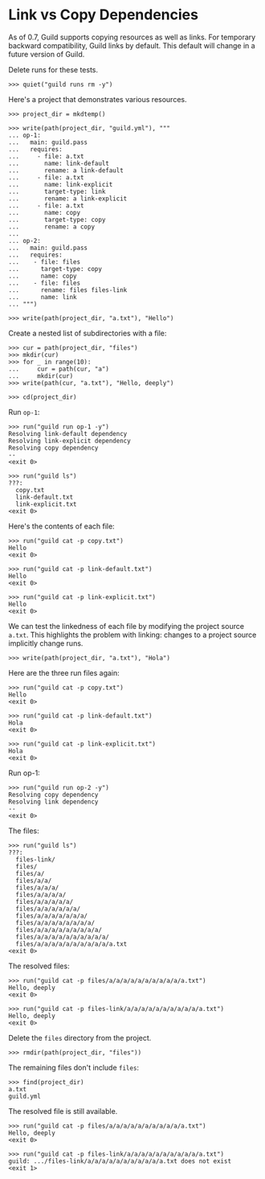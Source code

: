# Link vs Copy Dependencies

As of 0.7, Guild supports copying resources as well as links. For
temporary backward compatibility, Guild links by default. This default
will change in a future version of Guild.

Delete runs for these tests.

    >>> quiet("guild runs rm -y")

Here's a project that demonstrates various resources.

    >>> project_dir = mkdtemp()

    >>> write(path(project_dir, "guild.yml"), """
    ... op-1:
    ...   main: guild.pass
    ...   requires:
    ...     - file: a.txt
    ...       name: link-default
    ...       rename: a link-default
    ...     - file: a.txt
    ...       name: link-explicit
    ...       target-type: link
    ...       rename: a link-explicit
    ...     - file: a.txt
    ...       name: copy
    ...       target-type: copy
    ...       rename: a copy
    ...
    ... op-2:
    ...   main: guild.pass
    ...   requires:
    ...    - file: files
    ...      target-type: copy
    ...      name: copy
    ...    - file: files
    ...      rename: files files-link
    ...      name: link
    ... """)

    >>> write(path(project_dir, "a.txt"), "Hello")

Create a nested list of subdirectories with a file:

    >>> cur = path(project_dir, "files")
    >>> mkdir(cur)
    >>> for _ in range(10):
    ...     cur = path(cur, "a")
    ...     mkdir(cur)
    >>> write(path(cur, "a.txt"), "Hello, deeply")

    >>> cd(project_dir)

Run `op-1`:

    >>> run("guild run op-1 -y")
    Resolving link-default dependency
    Resolving link-explicit dependency
    Resolving copy dependency
    --
    <exit 0>

    >>> run("guild ls")
    ???:
      copy.txt
      link-default.txt
      link-explicit.txt
    <exit 0>

Here's the contents of each file:

    >>> run("guild cat -p copy.txt")
    Hello
    <exit 0>

    >>> run("guild cat -p link-default.txt")
    Hello
    <exit 0>

    >>> run("guild cat -p link-explicit.txt")
    Hello
    <exit 0>

We can test the linkedness of each file by modifying the project
source `a.txt`. This highlights the problem with linking: changes to a
project source implicitly change runs.

    >>> write(path(project_dir, "a.txt"), "Hola")

Here are the three run files again:

    >>> run("guild cat -p copy.txt")
    Hello
    <exit 0>

    >>> run("guild cat -p link-default.txt")
    Hola
    <exit 0>

    >>> run("guild cat -p link-explicit.txt")
    Hola
    <exit 0>

Run op-1:

    >>> run("guild run op-2 -y")
    Resolving copy dependency
    Resolving link dependency
    --
    <exit 0>

The files:

    >>> run("guild ls")
    ???:
      files-link/
      files/
      files/a/
      files/a/a/
      files/a/a/a/
      files/a/a/a/a/
      files/a/a/a/a/a/
      files/a/a/a/a/a/a/
      files/a/a/a/a/a/a/a/
      files/a/a/a/a/a/a/a/a/
      files/a/a/a/a/a/a/a/a/a/
      files/a/a/a/a/a/a/a/a/a/a/
      files/a/a/a/a/a/a/a/a/a/a/a.txt
    <exit 0>

The resolved files:

    >>> run("guild cat -p files/a/a/a/a/a/a/a/a/a/a/a.txt")
    Hello, deeply
    <exit 0>

    >>> run("guild cat -p files-link/a/a/a/a/a/a/a/a/a/a/a.txt")
    Hello, deeply
    <exit 0>

Delete the `files` directory from the project.

    >>> rmdir(path(project_dir, "files"))

The remaining files don't include `files`:

    >>> find(project_dir)
    a.txt
    guild.yml

The resolved file is still available.

    >>> run("guild cat -p files/a/a/a/a/a/a/a/a/a/a/a.txt")
    Hello, deeply
    <exit 0>

    >>> run("guild cat -p files-link/a/a/a/a/a/a/a/a/a/a/a.txt")
    guild: .../files-link/a/a/a/a/a/a/a/a/a/a/a.txt does not exist
    <exit 1>

